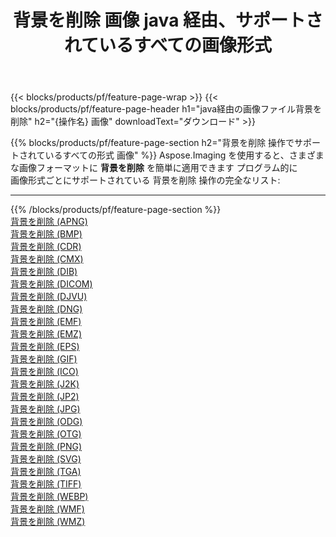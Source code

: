 ﻿---
title: 背景を削除 画像 java 経由、サポートされているすべての画像形式 
weight: 3920
url: /ja/java/remove-background 
lang: ja
langdirlevel: 2
locales: zh-hans,ja,it,ru,de,es,fr,nl,id,lt,pl,pt,vi,tr,ko,zh-hant,ar,hi,th,sv,cs,uk,he
description: Aspose.Imaging を使用すると、java 経由で簡単に 背景を削除 イメージを作成できます
---

{{< blocks/products/pf/feature-page-wrap >}}
{{< blocks/products/pf/feature-page-header h1="java経由の画像ファイル背景を削除" h2="{操作名} 画像" downloadText="ダウンロード" >}}


{{% blocks/products/pf/feature-page-section  h2="背景を削除 操作でサポートされているすべての形式 画像" %}}
Aspose.Imaging を使用すると、さまざまな画像フォーマットに **背景を削除** を簡単に適用できます プログラム的に
<br/>
画像形式ごとにサポートされている 背景を削除 操作の完全なリスト:
<hr/>
{{% /blocks/products/pf/feature-page-section %}}
<div class="container-fluid productfamilypage bg-gray">
    <div class="convertypes bg-gray agp-content section">
        <div class="container">
		<div class="row other-converters">
		    <div class='col-md-2 other-converter remove-lp remove-rp'><a href="/imaging/ja/java/remove-background/apng" >背景を削除 (APNG)</a></div><div class='col-md-2 other-converter remove-lp remove-rp'><a href="/imaging/ja/java/remove-background/bmp" >背景を削除 (BMP)</a></div><div class='col-md-2 other-converter remove-lp remove-rp'><a href="/imaging/ja/java/remove-background/cdr" >背景を削除 (CDR)</a></div><div class='col-md-2 other-converter remove-lp remove-rp'><a href="/imaging/ja/java/remove-background/cmx" >背景を削除 (CMX)</a></div><div class='col-md-2 other-converter remove-lp remove-rp'><a href="/imaging/ja/java/remove-background/dib" >背景を削除 (DIB)</a></div><div class='col-md-2 other-converter remove-lp remove-rp'><a href="/imaging/ja/java/remove-background/dicom" >背景を削除 (DICOM)</a></div><div class='col-md-2 other-converter remove-lp remove-rp'><a href="/imaging/ja/java/remove-background/djvu" >背景を削除 (DJVU)</a></div><div class='col-md-2 other-converter remove-lp remove-rp'><a href="/imaging/ja/java/remove-background/dng" >背景を削除 (DNG)</a></div><div class='col-md-2 other-converter remove-lp remove-rp'><a href="/imaging/ja/java/remove-background/emf" >背景を削除 (EMF)</a></div><div class='col-md-2 other-converter remove-lp remove-rp'><a href="/imaging/ja/java/remove-background/emz" >背景を削除 (EMZ)</a></div><div class='col-md-2 other-converter remove-lp remove-rp'><a href="/imaging/ja/java/remove-background/eps" >背景を削除 (EPS)</a></div><div class='col-md-2 other-converter remove-lp remove-rp'><a href="/imaging/ja/java/remove-background/gif" >背景を削除 (GIF)</a></div><div class='col-md-2 other-converter remove-lp remove-rp'><a href="/imaging/ja/java/remove-background/ico" >背景を削除 (ICO)</a></div><div class='col-md-2 other-converter remove-lp remove-rp'><a href="/imaging/ja/java/remove-background/j2k" >背景を削除 (J2K)</a></div><div class='col-md-2 other-converter remove-lp remove-rp'><a href="/imaging/ja/java/remove-background/jp2" >背景を削除 (JP2)</a></div><div class='col-md-2 other-converter remove-lp remove-rp'><a href="/imaging/ja/java/remove-background/jpg" >背景を削除 (JPG)</a></div><div class='col-md-2 other-converter remove-lp remove-rp'><a href="/imaging/ja/java/remove-background/odg" >背景を削除 (ODG)</a></div><div class='col-md-2 other-converter remove-lp remove-rp'><a href="/imaging/ja/java/remove-background/otg" >背景を削除 (OTG)</a></div><div class='col-md-2 other-converter remove-lp remove-rp'><a href="/imaging/ja/java/remove-background/png" >背景を削除 (PNG)</a></div><div class='col-md-2 other-converter remove-lp remove-rp'><a href="/imaging/ja/java/remove-background/svg" >背景を削除 (SVG)</a></div><div class='col-md-2 other-converter remove-lp remove-rp'><a href="/imaging/ja/java/remove-background/tga" >背景を削除 (TGA)</a></div><div class='col-md-2 other-converter remove-lp remove-rp'><a href="/imaging/ja/java/remove-background/tiff" >背景を削除 (TIFF)</a></div><div class='col-md-2 other-converter remove-lp remove-rp'><a href="/imaging/ja/java/remove-background/webp" >背景を削除 (WEBP)</a></div><div class='col-md-2 other-converter remove-lp remove-rp'><a href="/imaging/ja/java/remove-background/wmf" >背景を削除 (WMF)</a></div><div class='col-md-2 other-converter remove-lp remove-rp'><a href="/imaging/ja/java/remove-background/wmz" >背景を削除 (WMZ)</a></div>
                </div>
        </div>
    </div>
</div>
<br/>


